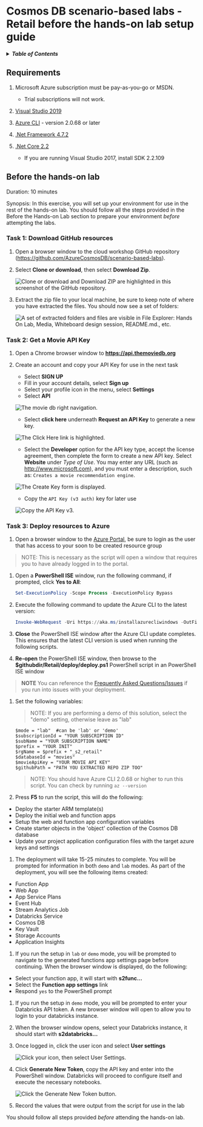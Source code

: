 # Cosmos DB scenario-based labs - Retail before the hands-on lab setup guide

<details>
<summary><strong><em>Table of Contents</em></strong></summary>
<!-- TOC -->

- [Cosmos DB scenario-based labs - Retail before the hands-on lab setup guide](#cosmos-db-scenario-based-labs---retail-before-the-hands-on-lab-setup-guide)
  - [Requirements](#requirements)
  - [Before the hands-on lab](#before-the-hands-on-lab)
    - [Task 1: Download GitHub resources](#task-1-download-github-resources)
    - [Task 2: Get a Movie API Key](#task-2-get-a-movie-api-key)
    - [Task 3: Deploy resources to Azure](#task-3-deploy-resources-to-azure)

<!-- /TOC -->
</details>

## Requirements

1. Microsoft Azure subscription must be pay-as-you-go or MSDN.

   - Trial subscriptions will not work.

2. [Visual Studio 2019](https://visualstudio.microsoft.com/downloads/)

3. [Azure CLI](https://docs.microsoft.com/cli/azure/install-azure-cli?view=azure-cli-latest) - version 2.0.68 or later

4. [.Net Framework 4.7.2](https://dotnet.microsoft.com/download/visual-studio-sdks)

5. [.Net Core 2.2](https://dotnet.microsoft.com/download/visual-studio-sdks)

   - If you are running Visual Studio 2017, install SDK 2.2.109

## Before the hands-on lab

Duration: 10 minutes

Synopsis: In this exercise, you will set up your environment for use in the rest of the hands-on lab. You should follow all the steps provided in the Before the Hands-on Lab section to prepare your environment _before_ attempting the labs.

### Task 1: Download GitHub resources

1. Open a browser window to the cloud workshop GitHub repository (<https://github.com/AzureCosmosDB/scenario-based-labs>).

1. Select **Clone or download**, then select **Download Zip**.

   ![Clone or download and Download ZIP are highlighted in this screenshot of the  GitHub repository.](./media/beforehol-image1.png 'Download the zip file')

1. Extract the zip file to your local machine, be sure to keep note of where you have extracted the files. You should now see a set of folders:

   ![A set of extracted folders and files are visible in File Explorer: Hands On Lab, Media, Whiteboard design session, README.md., etc.](./media/beforehol-image2.png 'Extract the zip file')

### Task 2: Get a Movie API Key

1. Open a Chrome browser window to **https://api.themoviedb.org**

1. Create an account and copy your API Key for use in the next task

   - Select **SIGN UP**
   - Fill in your account details, select **Sign up**
   - Select your profile icon in the menu, select **Settings**
   - Select **API**

   ![The movie db right navigation.](./media/xx_MovieKey_01.png 'API Link')

   - Select **click here** underneath **Request an API Key** to generate a new key.

   ![The Click Here link is highlighted.](media/movie-key-generate.png 'Request an API Key')

   - Select the **Developer** option for the API key type, accept the license agreement, then complete the form to create a new API key. Select **Website** under _Type of Use_. You may enter any URL (such as http://www.microsoft.com), and you must enter a description, such as: `Creates a movie recommendation engine`.

   ![The Create Key form is displayed.](media/movie-key-generate-form.png 'Create API')

   - Copy the `API Key (v3 auth)` key for later use

   ![Copy the API Key v3.](./media/xx_MovieKey_02.png 'Copy the API Key v3')

### Task 3: Deploy resources to Azure

1. Open a browser window to the [Azure Portal](https://portal.azure.com), be sure to login as the user that has access to your soon to be created resource group

> NOTE: This is necessary as the script will open a window that requires you to have already logged in to the portal.

1. Open a **PowerShell ISE** window, run the following command, if prompted, click **Yes to All**:

   ```PowerShell
   Set-ExecutionPolicy -Scope Process -ExecutionPolicy Bypass
   ```

1. Execute the following command to update the Azure CLI to the latest version:

   ```PowerShell
   Invoke-WebRequest -Uri https://aka.ms/installazurecliwindows -OutFile .\AzureCLI.msi; Start-Process msiexec.exe -Wait -ArgumentList '/I AzureCLI.msi /quiet'
   ```

1. **Close** the PowerShell ISE window after the Azure CLI update completes. This ensures that the latest CLI version is used when running the following scripts.

1. **Re-open** the PowerShell ISE window, then browse to the **\$githubdir/Retail/deploy/deploy.ps1** PowerShell script in an PowerShell ISE window

> **NOTE** You can reference the [Frequently Asked Questions/Issues](FAQ.md) if you run into issues with your deployment.

1. Set the following variables:

   > NOTE: If you are performing a demo of this solution, select the "demo" setting, otherwise leave as "lab"

   ```PoweShell
   $mode = "lab"  #can be 'lab' or 'demo'
   $subscriptionId = "YOUR SUBSCRIPTION ID"
   $subName = "YOUR SUBSCRIPTION NAME"
   $prefix = "YOUR INIT"
   $rgName = $prefix + "_s2_retail"
   $databaseId = "movies"
   $movieApiKey = "YOUR MOVIE API KEY"
   $githubPath = "PATH YOU EXTRACTED REPO ZIP TOO"
   ```

   > NOTE: You should have Azure CLI 2.0.68 or higher to run this script. You can check by running `az --version`

1. Press **F5** to run the script, this will do the following:

- Deploy the starter ARM template(s)
- Deploy the initial web and function apps
- Setup the web and function app configuration variables
- Create starter objects in the 'object' collection of the Cosmos DB database
- Update your project application configuration files with the target azure keys and settings

1. The deployment will take 15-25 minutes to complete. You will be prompted for information in both `demo` and `lab` modes. As part of the deployment, you will see the following items created:

- Function App
- Web App
- App Service Plans
- Event Hub
- Stream Analytics Job
- Databricks Service
- Cosmos DB
- Key Vault
- Storage Accounts
- Application Insights

1. If you run the setup in `lab` or `demo` mode, you will be prompted to navigate to the generated functions app settings page before continuing. When the browser window is displayed, do the following:

- Select your function app, it will start with **s2func...**
- Select the **Function app settings** link
- Respond `yes` to the PowerShell prompt

1. If you run the setup in `demo` mode, you will be prompted to enter your Databricks API token. A new browser window will open to allow you to login to your databricks instance.

1. When the browser window opens, select your Databricks instance, it should start with **s2databricks...**

1. Once logged in, click the user icon and select **User settings**

   ![Click your icon, then select User Settings.](./media/xx_DatabricksKey_01.png 'User Settings link')

1. Click **Generate New Token**, copy the API key and enter into the PowerShell window. Databricks will proceed to configure itself and execute the necessary notebooks.

   ![Click the Generate New Token button.](./media/xx_DatabricksKey_02.png 'Generate a Token')

1. Record the values that were output from the script for use in the lab

You should follow all steps provided _before_ attending the hands-on lab.
